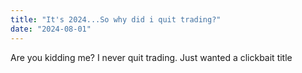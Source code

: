 ```yaml
---
title: "It's 2024...So why did i quit trading?"
date: "2024-08-01"
---
```


Are you kidding me? I never quit trading. Just wanted a clickbait title
